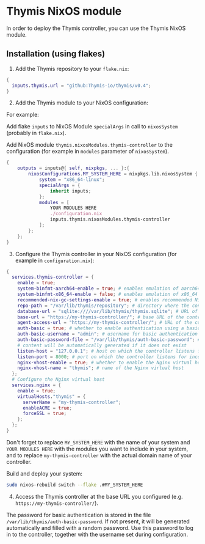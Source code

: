 # Thymis NixOS module

In order to deploy the Thymis controller, you can use the Thymis NixOS module.

## Installation (using flakes)

1. Add the Thymis repository to your `flake.nix`:

```nix
{
  inputs.thymis.url = "github:Thymis-io/thymis/v0.4";
}
```

2. Add the Thymis module to your NixOS configuration:

For example:

Add flake `inputs` to NixOS Module `specialArgs` in call to `nixosSystem` (probably in `flake.nix`).

Add NixOS module `thymis.nixosModules.thymis-controller` to the configuration (for example in `modules` parameter of `nixosSystem`).

```nix
{
    outputs = inputs@{ self, nixpkgs, ... }:{
        nixosConfigurations.MY_SYSTEM_HERE = nixpkgs.lib.nixosSystem {
            system = "x86_64-linux";
            specialArgs = {
                inherit inputs;
            };
            modules = [
                YOUR MODULES HERE
                ./configuration.nix
                inputs.thymis.nixosModules.thymis-controller
            ];
        };
    };
}
```

3. Configure the Thymis controller in your NixOS configuration (for example in `configuration.nix`):

```nix
{
  services.thymis-controller = {
    enable = true;
    system-binfmt-aarch64-enable = true; # enables emulation of aarch64 binaries, default is true on x86_64, needed for building aarch64 images on x86_64
    system-binfmt-x86_64-enable = false; # enables emulation of x86_64 binaries, default is false
    recommended-nix-gc-settings-enable = true; # enables recommended Nix garbage collection settings, default is true
    repo-path = "/var/lib/thymis/repository"; # directory where the controller will store the repository holding the project
    database-url = "sqlite:////var/lib/thymis/thymis.sqlite"; # URL of the database
    base-url = "https://my-thymis-controller/"; # base URL of the controller, how it will be accessed from the outside
    agent-access-url = "https://my-thymis-controller/"; # URL of the controller to be used by the agents
    auth-basic = true; # whether to enable authentication using a basic username/password
    auth-basic-username = "admin"; # username for basic authentication
    auth-basic-password-file = "/var/lib/thymis/auth-basic-password"; # file containing the password for basic authentication
    # content will be automatically generated if it does not exist
    listen-host = "127.0.0.1"; # host on which the controller listens for incoming connections
    listen-port = 8000; # port on which the controller listens for incoming connections
    nginx-vhost-enable = true; # whether to enable the Nginx virtual host
    nginx-vhost-name = "thymis"; # name of the Nginx virtual host
  };
  # Configure the Nginx virtual host
  services.nginx = {
    enable = true;
    virtualHosts."thymis" = {
      serverName = "my-thymis-controller";
      enableACME = true;
      forceSSL = true;
    };
  };
}
```

Don't forget to replace `MY_SYSTEM_HERE` with the name of your system and `YOUR MODULES HERE` with the modules you want to include in your system, and to replace `my-thymis-controller` with the actual domain name of your controller.

Build and deploy your system:

```sh
sudo nixos-rebuild switch --flake .#MY_SYSTEM_HERE
```

4. Access the Thymis controller at the base URL you configured (e.g. `https://my-thymis-controller/`).

The password for basic authentication is stored in the file `/var/lib/thymis/auth-basic-password`. If not present, it will be generated automatically and filled with a random password. Use this password to log in to the controller, together with the username set during configuration.
